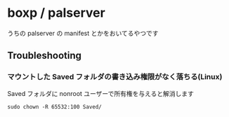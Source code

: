 # boxp / palserver

うちの palserver の manifest とかをおいてるやつです

## Troubleshooting

### マウントした Saved フォルダの書き込み権限がなく落ちる(Linux)

Saved フォルダに nonroot ユーザーで所有権を与えると解消します

```
sudo chown -R 65532:100 Saved/
```